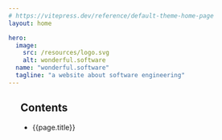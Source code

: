 ```yaml
---
# https://vitepress.dev/reference/default-theme-home-page
layout: home

hero:
  image:
    src: /resources/logo.svg
    alt: wonderful.software
  name: "wonderful.software"
  tagline: "a website about software engineering"
---
```


<div style="padding: 0 24px">
<div class="homepage-content vp-doc" style="max-width: 1152px; margin: 0 auto 1em">

## Contents

<ul>
  <li v-for="page of childPages">
    <a :href="page.url">{{page.title}}</a>
    <author-list :secondary="true" :authors="page.authors"></author-list>
  </li>
</ul>

</div>
</div>

<script setup>
import { computed } from 'vue'
import { data } from './index.data'

const childPages = data
</script>